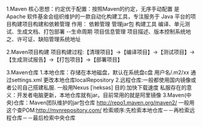 1.Maven
    核心思想：约定优于配置：按照Maven的约定，无序手动配置
    是 Apache 软件基金会组织维护的一款自动化构建工具，专注服务于 Java 平台的项目构建项目构建和依赖管理
    作用：
        依赖管理       管理jar包
        构建工具       编译、单元测试、生成文档、打包部署  --生命周期
        项目信息管理   项目描述、版本控制系统地之、许可证、缺陷管理系统地址

2.Maven项目构建
    项目构建过程:【清理项目】→【编译项目】→【测试项目】→【生成测试报告】→【打包项目】→【部署项目】
    
3.Maven仓库
    1.本地仓库：存储在本地磁盘，默认在系统盘c盘 用户名/.m2/xx
               通过settings.xml 更改本地仓库localRepository
    2.远程仓库:一般都使用国内镜像或者公司自己搭建私服.  一般用Nexus  [ˈneksəs]
             目的:加快下载速度
             私服存在的意义：开发者电脑更新，本地仓库就有jar。目前常用的就是阿里镜像
    3.Maven(中央)仓库：Maven团队维护的jar包仓库  http://repo1.maven.org/maven2/
                      一般用这个查POM:http://mvnrepository.com/
    检索顺序:先检索本地仓库－－再检索远程仓库－－最后检索中央仓库